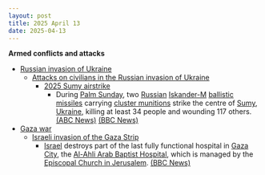 ```yaml
---
layout: post
title: 2025 April 13
date: 2025-04-13
---
```



**Armed conflicts and attacks**

* [Russian invasion of Ukraine](https://en.wikipedia.org/wiki/Russian_invasion_of_Ukraine "Russian invasion of Ukraine")
  + [Attacks on civilians in the Russian invasion of Ukraine](https://en.wikipedia.org/wiki/Attacks_on_civilians_in_the_Russian_invasion_of_Ukraine "Attacks on civilians in the Russian invasion of Ukraine")
    - [2025 Sumy airstrike](https://en.wikipedia.org/wiki/2025_Sumy_airstrike "2025 Sumy airstrike")
      * During [Palm Sunday](https://en.wikipedia.org/wiki/Palm_Sunday "Palm Sunday"), two [Russian](https://en.wikipedia.org/wiki/Russian_Armed_Forces "Russian Armed Forces") [Iskander-M](https://en.wikipedia.org/wiki/9K720_Iskander "9K720 Iskander") [ballistic missiles](https://en.wikipedia.org/wiki/Ballistic_missile "Ballistic missile") carrying [cluster munitions](https://en.wikipedia.org/wiki/Cluster_munition "Cluster munition") strike the centre of [Sumy](https://en.wikipedia.org/wiki/Sumy "Sumy"), [Ukraine](https://en.wikipedia.org/wiki/Ukraine "Ukraine"), killing at least 34 people and wounding 117 others. [(ABC News)](https://abcnews.go.com/International/russian-missile-strike-ukraines-sumy-kills-mayor/story?id=120759230) [(BBC News)](https://www.bbc.co.uk/news/live/cd02zgrd3nnt)
* [Gaza war](https://en.wikipedia.org/wiki/Gaza_war "Gaza war")
  + [Israeli invasion of the Gaza Strip](https://en.wikipedia.org/wiki/Israeli_invasion_of_the_Gaza_Strip "Israeli invasion of the Gaza Strip")
    - [Israel](https://en.wikipedia.org/wiki/Israel "Israel") destroys part of the last fully functional hospital in [Gaza City](https://en.wikipedia.org/wiki/Gaza_City "Gaza City"), the [Al-Ahli Arab Baptist Hospital](https://en.wikipedia.org/wiki/Al-Ahli_Arab_Hospital "Al-Ahli Arab Hospital"), which is managed by the [Episcopal Church in Jerusalem](https://en.wikipedia.org/wiki/Episcopal_Church_in_Jerusalem_and_the_Middle_East "Episcopal Church in Jerusalem and the Middle East"). [(BBC News)](https://www.bbc.com/news/articles/cjr7l123zy5o)

